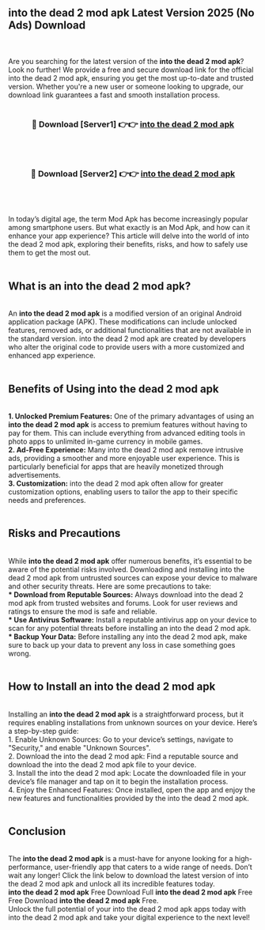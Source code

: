 ## into the dead 2 mod apk Latest Version 2025 (No Ads) Download
<br><br>
Are you searching for the latest version of the <strong>into the dead 2 mod apk</strong>? Look no further! We provide a free and secure download link for the official into the dead 2 mod apk, ensuring you get the most up-to-date and trusted version. Whether you're a new user or someone looking to upgrade, our download link guarantees a fast and smooth installation process.
<br>
<br>
<div align="center">
<h3>🔴 Download [Server1] 👉👉 <a href="https://modyolo.store/into_the_dead_2_mod_apk">into the dead 2 mod apk</a></h3><br>
<br>
<h3>🔴 Download [Server2] 👉👉 <a href="https://modyolo.store/into_the_dead_2_mod_apk">into the dead 2 mod apk</a></h3><br>
</div>
<br>
<br>
In today’s digital age, the term Mod Apk has become increasingly popular among smartphone users. But what exactly is an Mod Apk, and how can it enhance your app experience? This article will delve into the world of into the dead 2 mod apk, exploring their benefits, risks, and how to safely use them to get the most out.
<br>
<br>
<h2>What is an into the dead 2 mod apk?</h2>
<br>
An <strong>into the dead 2 mod apk</strong> is a modified version of an original Android application package (APK). These modifications can include unlocked features, removed ads, or additional functionalities that are not available in the standard version. into the dead 2 mod apk are created by developers who alter the original code to provide users with a more customized and enhanced app experience.
<br>
<br>
<h2>Benefits of Using into the dead 2 mod apk</h2>
<br>
<strong> 1. Unlocked Premium Features:</strong> One of the primary advantages of using an <strong>into the dead 2 mod apk</strong> is access to premium features without having to pay for them. This can include everything from advanced editing tools in photo apps to unlimited in-game currency in mobile games.
<br>
<strong> 2. Ad-Free Experience:</strong> Many into the dead 2 mod apk remove intrusive ads, providing a smoother and more enjoyable user experience. This is particularly beneficial for apps that are heavily monetized through advertisements.
<br>
<strong> 3. Customization:</strong> into the dead 2 mod apk often allow for greater customization options, enabling users to tailor the app to their specific needs and preferences.
<br>
<br>
<h2>Risks and Precautions</h2>
<br>
While <strong>into the dead 2 mod apk</strong> offer numerous benefits, it’s essential to be aware of the potential risks involved. Downloading and installing into the dead 2 mod apk from untrusted sources can expose your device to malware and other security threats. Here are some precautions to take:
<br>
<strong> * Download from Reputable Sources:</strong> Always download into the dead 2 mod apk from trusted websites and forums. Look for user reviews and ratings to ensure the mod is safe and reliable.
<br>
<strong> * Use Antivirus Software:</strong> Install a reputable antivirus app on your device to scan for any potential threats before installing an into the dead 2 mod apk.
<br>
<strong> * Backup Your Data:</strong> Before installing any into the dead 2 mod apk, make sure to back up your data to prevent any loss in case something goes wrong.
<br>
<br>
<h2>How to Install an into the dead 2 mod apk</h2>
<br>
Installing an <strong>into the dead 2 mod apk</strong> is a straightforward process, but it requires enabling installations from unknown sources on your device. Here’s a step-by-step guide:
<br>
 1. Enable Unknown Sources: Go to your device’s settings, navigate to "Security," and enable "Unknown Sources".
<br>
 2. Download the into the dead 2 mod apk: Find a reputable source and download the into the dead 2 mod apk file to your device.
<br>
 3. Install the into the dead 2 mod apk: Locate the downloaded file in your device’s file manager and tap on it to begin the installation process.
<br>
 4. Enjoy the Enhanced Features: Once installed, open the app and enjoy the new features and functionalities provided by the into the dead 2 mod apk.
<br>
<br>
<h2><strong>Conclusion</strong></h2>
<br>
The <strong>into the dead 2 mod apk</strong> is a must-have for anyone looking for a high-performance, user-friendly app that caters to a wide range of needs. Don’t wait any longer! Click the link below to download the latest version of into the dead 2 mod apk and unlock all its incredible features today.
<br>
<strong>into the dead 2 mod apk</strong> Free Download Full <strong>into the dead 2 mod apk</strong> Free Free Download <strong>into the dead 2 mod apk</strong> Free.
<br>
Unlock the full potential of your into the dead 2 mod apk apps today with into the dead 2 mod apk and take your digital experience to the next level!

